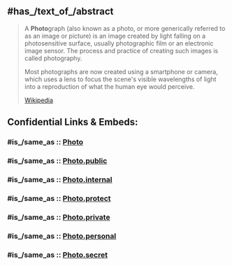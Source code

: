 
## #has_/text_of_/abstract 

> A **Photo**graph (also known as a photo, or more generically referred to as an image or picture) 
> is an image created by light falling on a photosensitive surface, usually photographic film or an electronic image sensor. 
> The process and practice of creating such images is called photography.
>
> Most photographs are now created using a smartphone or camera, 
> which uses a lens to focus the scene's visible wavelengths of light into a reproduction of what the human eye would perceive.
>
> [Wikipedia](https://en.wikipedia.org/wiki/Photograph) 


## Confidential Links & Embeds: 

### #is_/same_as :: [Photo](/_Standards/Photo.md) 

### #is_/same_as :: [Photo.public](/_public/Photo.public.md) 

### #is_/same_as :: [Photo.internal](/_internal/Photo.internal.md) 

### #is_/same_as :: [Photo.protect](/_protect/Photo.protect.md) 

### #is_/same_as :: [Photo.private](/_private/Photo.private.md) 

### #is_/same_as :: [Photo.personal](/_personal/Photo.personal.md) 

### #is_/same_as :: [Photo.secret](/_secret/Photo.secret.md)

